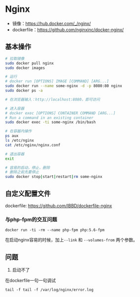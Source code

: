 # Nginx

- 镜像：https://hub.docker.com/_/nginx/
- dockerfile：https://github.com/nginxinc/docker-nginx/

## 基本操作 

```sh
# 拉取镜像
sudo docker pull nginx
sudo docker images

# 运行
# docker run [OPTIONS] IMAGE [COMMAND] [ARG...]
sudo docker run --name some-nginx -d -p 8080:80 nginx
sudo docker ps -a

# 在浏览器输入：http://localhost:8080，即可访问

# 进入容器
# docker exec [OPTIONS] CONTAINER COMMAND [ARG...]
# Run a command in an existing container
sudo docker exec -ti some-nginx /bin/bash

# 在容器内操作 
ps aux
ls /etc/nginx 
cat /etc/nginx/nginx.conf

# 退出容器
exit

# 容易的启动，停止，删除
# 删除之前先要停止
sudo docker stop|start|restart|rm some-nginx 

```

## 自定义配置文件

dockerfile: https://github.com/IBBD/dockerfile-nginx

### 与php-fpm的交互问题

```
docker run -ti -rm --name php-fpm php:5.6-fpm
```

在启动nginx容易的时候，加上```--link``` 和 ```--volumes-from``` 两个参数。

## 问题

1. 启动不了

在dockerfile一句一句调试

```
tail -f tail -f /var/log/nginx/error.log 

```


